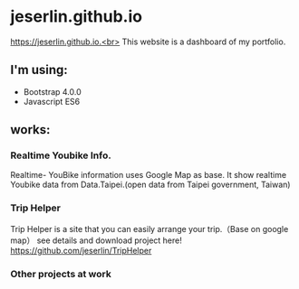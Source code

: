 # jeserlin.github.io
https://jeserlin.github.io.<br>
This website is a dashboard of my portfolio.

## I'm using:
* Bootstrap 4.0.0
* Javascript ES6

## works:

### Realtime Youbike Info.
Realtime- YouBike information uses Google Map as base.
It show realtime Youbike data from Data.Taipei.(open data from Taipei government, Taiwan)

### Trip Helper
Trip Helper is a site that you can easily arrange your trip.（Base on google map）
see details and download project here!
https://github.com/jeserlin/TripHelper

### Other projects at work

